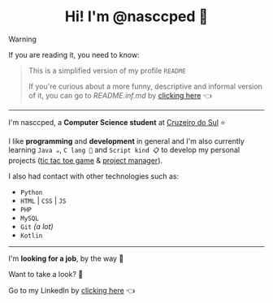 <h1 align="center">Hi! I'm @nasccped 👋</h1>

<!-- warning content -->
> [!WARNING]
>
> If you are reading it, you need to know:
>
> > This is a simplified version of my profile `README`
> >
> > If you're curious about a more funny, descriptive and informal
> > version of it, you can go to _README.inf.md_ by
> > [clicking here][inf-readme-link] 👈


---

<!-- about me section -->
I'm nasccped, a **Computer Science student** at
[Cruzeiro do Sul][cruzeiro-do-sul-link] ⭐

I like **programming** and **development** in general and I'm also
currently learning `Java ☕`, `C lang 📠` and `Script kind 📋` to
develop my personal projects ([tic tac toe game][tic-tac-low-repo] &
[project manager][kojamp-man-repo]).

I also had contact with other technologies such as:
- `Python`
- `HTML` | `CSS` | `JS`
- `PHP`
- `MySQL`
- `Git` _(a lot)_
- `Kotlin`


---

<!-- job section -->
I'm **looking for a job**, by the way 💼

Want to take a look? 👀

Go to my LinkedIn by [clicking here][linkedin-link] 👈

<!-- links -->
[inf-readme-link]: ./README.inf.md
[cruzeiro-do-sul-link]: https://www.cruzeirodosul.edu.br/
[tic-tac-low-repo]: https://github.com/nasccped/tic-tac-low
[kojamp-man-repo]: https://github.com/nasccped/kojamp-man
[linkedin-link]: https://www.linkedin.com/in/nasccped/
